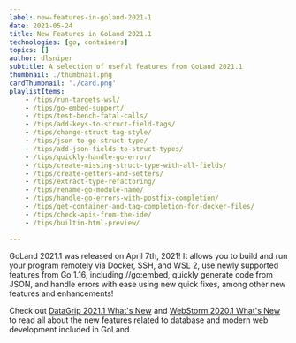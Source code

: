 ```yaml
---
label: new-features-in-goland-2021-1
date: 2021-05-24
title: New Features in GoLand 2021.1
technologies: [go, containers]
topics: []
author: dlsniper
subtitle: A selection of useful features from GoLand 2021.1 
thumbnail: ./thumbnail.png
cardThumbnail: './card.png'
playlistItems:
    - /tips/run-targets-wsl/
    - /tips/go-embed-support/
    - /tips/test-bench-fatal-calls/
    - /tips/add-keys-to-struct-field-tags/
    - /tips/change-struct-tag-style/
    - /tips/json-to-go-struct-type/
    - /tips/add-json-fields-to-struct-types/
    - /tips/quickly-handle-go-error/
    - /tips/create-missing-struct-type-with-all-fields/
    - /tips/create-getters-and-setters/
    - /tips/extract-type-refactoring/
    - /tips/rename-go-module-name/
    - /tips/handle-go-errors-with-postfix-completion/
    - /tips/get-container-and-tag-completion-for-docker-files/
    - /tips/check-apis-from-the-ide/
    - /tips/builtin-html-preview/

---
```


GoLand 2021.1 was released on April 7th, 2021! It allows you to build
and run your program remotely via Docker, SSH, and WSL 2, use newly
supported features from Go 1.16, including //go:embed, quickly generate
code from JSON, and handle errors with ease using new quick fixes,
among other new features and enhancements!

Check out <a href="https://www.jetbrains.com/datagrip/whatsnew/">
DataGrip 2021.1 What's New</a>
and <a href="https://www.jetbrains.com/webstorm/whatsnew/">
WebStorm 2020.1 What's New</a> to read all about the new features
related to database and modern web development included in GoLand.
